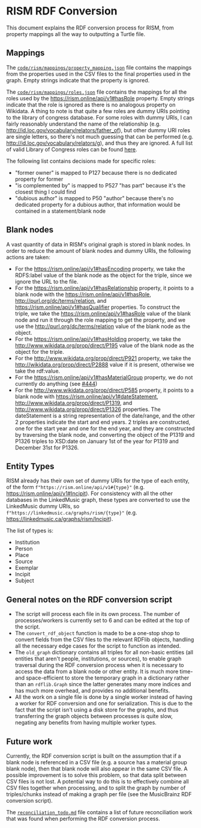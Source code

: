 # RISM RDF Conversion

This document explains the RDF conversion process for RISM, from property mappings all the way to outputting a Turtle file.

## Mappings

The [`code/rism/mappings/property_mapping.json`](/code/rism/mappings/property_mapping.json) file contains the mappings from the properties used in the CSV files to the final properties used in the graph. Empty strings indicate that the property is ignored.

The [`code/rism/mappings/roles.json`](/code/rism/mappings/roles.json) file contains the mappings for all the roles used by the <https://rism.online/api/v1#hasRole> property. Empty strings indicate that the role is ignored as there is no analogous property on Wikidata. A thing to note is that quite a few roles are dummy URIs pointing to the library of congress database. For some roles with dummy URIs, I can fairly reasonably understand the name of the relationship (e.g. <http://id.loc.gov/vocabulary/relators/father_of>), but other dummy URI roles are single letters, so there's not much guessing that can be performed (e.g. <http://id.loc.gov/vocabulary/relators/g>), and thus they are ignored. A full list of valid Library of Congress roles can be found [here](https://id.loc.gov/vocabulary/relators.html).

The following list contains decisions made for specific roles:

- "former owner" is mapped to P127 because there is no dedicated property for former
- "is complemented by" is mapped to P527 "has part" because it's the closest thing I could find
- "dubious author" is mapped to P50 "author" because there's no dedicated property for a dubious author, that information would be contained in a statement/blank node

## Blank nodes

A vast quantity of data in RISM's original graph is stored in blank nodes. In order to reduce the amount of blank nodes and dummy URIs, the following actions are taken:

- For the <https://rism.online/api/v1#hasEncoding> property, we take the RDFS:label value of the blank node as the object for the triple, since we ignore the URL to the file.
- For the <https://rism.online/api/v1#hasRelationship> property, it points to a blank node with the <https://rism.online/api/v1#hasRole>, <http://purl.org/dc/terms/relation>, and <https://rism.online/api/v1#hasQualifier> properties. To construct the triple, we take the <https://rism.online/api/v1#hasRole> value of the blank node and run it through the role mapping to get the property, and we use the <http://purl.org/dc/terms/relation> value of the blank node as the object.
- For the <https://rism.online/api/v1#hasHolding> property, we take the <http://www.wikidata.org/prop/direct/P195> value of the blank node as the object for the triple.
- For the <http://www.wikidata.org/prop/direct/P921> property, we take the <http://wikidata.org/prop/direct/P2888> value if it is present, otherwise we take the rdf:value.
- For the <https://rism.online/api/v1#hasMaterialGroup> property, we do not currently do anything (see [#444](https://github.com/DDMAL/linkedmusic-datalake/issues/444))
- For the <http://www.wikidata.org/prop/direct/P585> property, it points to a blank node with <https://rism.online/api/v1#dateStatement>, <http://www.wikidata.org/prop/direct/P1319>, and <http://www.wikidata.org/prop/direct/P1326> properties. The dateStatement is a string representation of the date/range, and the other 2 properties indicate the start and end years. 2 triples are constructed, one for the start year and one for the end year, and they are constructed by traversing the blank node, and converting the object of the P1319 and P1326 triples to XSD:date on January 1st of the year for P1319 and December 31st for P1326.

## Entity Types

RISM already has their own set of dummy URIs for the type of each entity, of the form `f"https://rism.online/api/v1#{type}"` (e.g. <https://rism.online/api/v1#Incipit>). For consistency with all the other databases in the LinkedMusic graph, these types are converted to use the LinkedMusic dummy URIs, so `f"https://linkedmusic.ca/graphs/rism/{type}"` (e.g. <https://linkedmusic.ca/graphs/rism/Incipit>).

The list of types is:

- Institution
- Person
- Place
- Source
- Exemplar
- Incipit
- Subject

## General notes on the RDF conversion script

- The script will process each file in its own process. The number of processes/workers is currently set to 6 and can be edited at the top of the script.
- The `convert_rdf_object` function is made to be a one-stop shop to convert fields from the CSV files to the relevant RDFlib objects, handling all the necessary edge cases for the script to function as intended.
- The `old_graph` dictionary contains all triples for all non-basic entities (all entities that aren't people, institutions, or sources), to enable graph traversal during the RDF conversion process when it is necessary to access the data from a blank node or other entity. It is much more time- and space-efficient to store the temporary graph in a dictionary rather than an `rdflib.Graph` since the latter generates many more indices and has much more overhead, and provides no additional benefits.
- All the work on a single file is done by a single worker instead of having a worker for RDF conversion and one for serialization. This is due to the fact that the script isn't using a disk store for the graphs, and thus transferring the graph objects between processes is quite slow, negating any benefits from having multiple worker types.

## Future work

Currently, the RDF conversion script is built on the assumption that if a blank node is referenced in a CSV file (e.g. a source has a material group blank node), then that blank node will also appear in the same CSV file. A possible improvement is to solve this problem, so that data split between CSV files is not lost. A potential way to do this is to effectively combine all CSV files together when processing, and to split the graph by number of triples/chunks instead of making a graph per file (see the MusicBrainz RDF conversion script).

The [`reconciliation_todo.md`](/doc/rism/reconciliation_todo.md) file contains a list of future reconciliation work that was found when performing the RDF conversion process.
